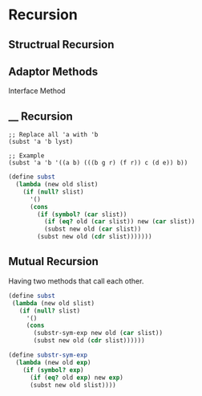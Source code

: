 # Recursion

## Structrual Recursion

## Adaptor Methods

Interface Method

## __ Recursion

    ;; Replace all 'a with 'b
    (subst 'a 'b lyst)

    ;; Example
    (subst 'a 'b '((a b) (((b g r) (f r)) c (d e)) b))

```scheme
(define subst
  (lambda (new old slist)
    (if (null? slist)
      '()
      (cons
        (if (symbol? (car slist))
          (if (eq? old (car slist)) new (car slist))
          (subst new old (car slist))
        (subst new old (cdr slist)))))))
```

## Mutual Recursion

Having two methods that call each other.

```scheme
(define subst
 (lambda (new old slist)
   (if (null? slist)
     '()
     (cons
       (substr-sym-exp new old (car slist))
       (subst new old (cdr slist))))))

(define substr-sym-exp
  (lambda (new old exp)
    (if (symbol? exp)
      (if (eq? old exp) new exp)
      (subst new old slist))))
```
